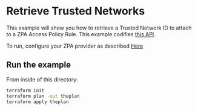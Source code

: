 # Retrieve Trusted Networks

This example will show you how to retrieve a Trusted Network ID to attach to a ZPA Access Policy Rule.
This example codifies [this API](https://help.zscaler.com/zpa/api-reference#/trusted-network-controller/getAllTrustedNetworks).

To run, configure your ZPA provider as described [Here](https://github.com/zscaler/terraform-provider-zpa/blob/master/docs/index.html.markdown)

## Run the example

From inside of this directory:

```bash
terraform init
terraform plan -out theplan
terraform apply theplan
```
